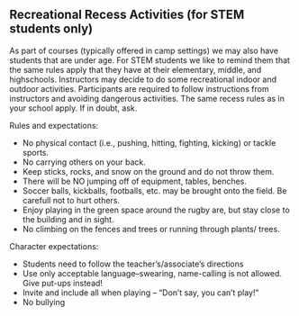 ## Recreational Recess Activities (for STEM students only)

As part of courses (typically offered in camp settings) we may also
have students that are under age. For STEM students we like to remind
them that the same rules apply that they have at their elementary,
middle, and highschools. Instructors may decide to do some
recreational indoor and outdoor activities. Participants are required
to follow instructions from instructors and avoiding dangerous
activities. The same recess rules as in your school apply. If in
doubt, ask.

Rules and expectations:

* No physical contact (i.e., pushing, hitting, fighting, kicking) or tackle sports.
* No carrying others on your back.
* Keep sticks, rocks, and snow on the ground and do not throw them.
* There will be NO jumping off of equipment, tables, benches.
* Soccer balls, kickballs, footballs, etc. may be brought onto the field. Be carefull not to hurt others.
* Enjoy playing in the green space around the rugby are, but stay close to the building and in sight.
* No climbing on the fences and trees or running through plants/ trees.

Character expectations:

* Students need to follow the teacher’s/associate’s directions 
* Use only acceptable language–swearing, name-calling is not allowed. Give put-ups instead!
* Invite and include all when playing – “Don’t say, you can’t play!”
* No bullying

